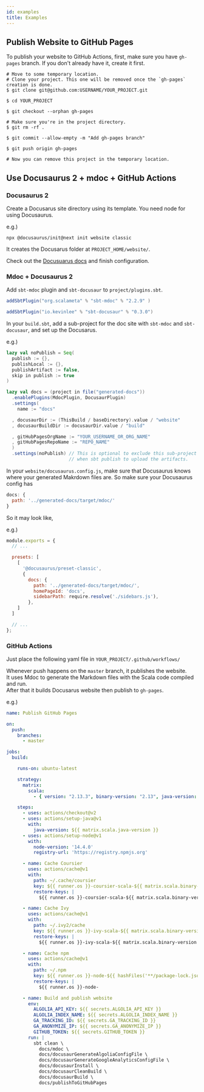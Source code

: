 ```yaml
---
id: examples
title: Examples
---
```

## Publish Website to GitHub Pages
To publish your website to GitHub Actions, first, make sure you have `gh-pages` branch.
If you don't already have it, create it first.

```shell
# Move to some temporary location.
# Clone your project. This one will be removed once the `gh-pages` creation is done.
$ git clone git@github.com:USERNAME/YOUR_PROJECT.git

$ cd YOUR_PROJECT

$ git checkout --orphan gh-pages

# Make sure you're in the project directory.
$ git rm -rf .

$ git commit --allow-empty -m "Add gh-pages branch"

$ git push origin gh-pages

# Now you can remove this project in the temporary location.
```

## Use Docusaurus 2 + mdoc + GitHub Actions

### Docusaurus 2
Create a Docusarus site directory using its template. You need node for using Docusaurus.

e.g.)
```shell
npx @docusaurus/init@next init website classic 
``` 
It creates the Docusarus folder at `PROJECT_HOME/website/`.

Check out the [Docusuarus docs](https://v2.docusaurus.io/docs/) and finish configuration.

### Mdoc + Docusaurus 2
Add `sbt-mdoc` plugin and `sbt-docusaur` to `project/plugins.sbt`. 

```scala title="project/plugins.sbt"
addSbtPlugin("org.scalameta" % "sbt-mdoc" % "2.2.9" )

addSbtPlugin("io.kevinlee" % "sbt-docusaur" % "0.3.0")
```

In your `build.sbt`, add a sub-project for the doc site with `sbt-mdoc` and `sbt-docusaur`, and set up the Docusarus.

e.g.)
```scala title="build.sbt"
lazy val noPublish = Seq(
  publish := {},
  publishLocal := {},
  publishArtifact := false,
  skip in publish := true
)

lazy val docs = (project in file("generated-docs"))
  .enablePlugins(MdocPlugin, DocusaurPlugin)
  .settings(
    name := "docs"

  , docusaurDir := (ThisBuild / baseDirectory).value / "website"
  , docusaurBuildDir := docusaurDir.value / "build"

  , gitHubPagesOrgName := "YOUR_USERNAME_OR_ORG_NAME"
  , gitHubPagesRepoName := "REPO_NAME"
  )
  .settings(noPublish) // This is optional to exclude this sub-project
                       // when sbt publish to upload the artifacts.

```

In your `website/docusaurus.config.js`, make sure that Docusaurus knows where your generated Makrdown files are.
So make sure your Docusaurus config has
```javascript
docs: {
  path: '../generated-docs/target/mdoc/'
}
```

So it may look like,

e.g.)
```javascript title="website/docusaurus.config.js"
module.exports = {
  // ...

  presets: [
    [
      '@docusaurus/preset-classic',
      {
        docs: {
          path: '../generated-docs/target/mdoc/',
          homePageId: 'docs',
          sidebarPath: require.resolve('./sidebars.js'),
        },
    ]
  ]

  // ...
};
```

### GitHub Actions
Just place the following yaml file in `YOUR_PROJECT/.github/workflows/`

Whenever push happens on the `master` branch, it publishes the website. <br />
It uses Mdoc to generate the Markdown files with the Scala code compiled and run.<br />
After that it builds Docusarus website then publish to `gh-pages`.

e.g.)

```yaml title=".github/workflows/publish-github-pages.yml"
name: Publish GitHub Pages

on:
  push:
    branches:
      - master

jobs:
  build:

    runs-on: ubuntu-latest

    strategy:
      matrix:
        scala:
          - { version: "2.13.3", binary-version: "2.13", java-version: "11" }

    steps:
      - uses: actions/checkout@v2
      - uses: actions/setup-java@v1
        with:
          java-version: ${{ matrix.scala.java-version }}
      - uses: actions/setup-node@v1
        with:
          node-version: '14.4.0'
          registry-url: 'https://registry.npmjs.org'

      - name: Cache Coursier
        uses: actions/cache@v1
        with:
          path: ~/.cache/coursier
          key: ${{ runner.os }}-coursier-scala-${{ matrix.scala.binary-version }}-${{ hashFiles('**/*.sbt') }}-${{ hashFiles('**/build.properties') }}
          restore-keys: |
            ${{ runner.os }}-coursier-scala-${{ matrix.scala.binary-version }}-

      - name: Cache Ivy
        uses: actions/cache@v1
        with:
          path: ~/.ivy2/cache
          key: ${{ runner.os }}-ivy-scala-${{ matrix.scala.binary-version }}-${{ hashFiles('**/*.sbt') }}-${{ hashFiles('**/build.properties') }}
          restore-keys: |
            ${{ runner.os }}-ivy-scala-${{ matrix.scala.binary-version }}-

      - name: Cache npm
        uses: actions/cache@v1
        with:
          path: ~/.npm
          key: ${{ runner.os }}-node-${{ hashFiles('**/package-lock.json') }}
          restore-keys: |
            ${{ runner.os }}-node-

      - name: Build and publish website
        env:
          ALGOLIA_API_KEY: ${{ secrets.ALGOLIA_API_KEY }}
          ALGOLIA_INDEX_NAME: ${{ secrets.ALGOLIA_INDEX_NAME }}
          GA_TRACKING_ID: ${{ secrets.GA_TRACKING_ID }}
          GA_ANONYMIZE_IP: ${{ secrets.GA_ANONYMIZE_IP }}
          GITHUB_TOKEN: ${{ secrets.GITHUB_TOKEN }}
        run: |
          sbt clean \
            docs/mdoc \
            docs/docusaurGenerateAlgoliaConfigFile \
            docs/docusaurGenerateGoogleAnalyticsConfigFile \
            docs/docusaurInstall \
            docs/docusaurCleanBuild \
            docs/docusaurBuild \
            docs/publishToGitHubPages
```
